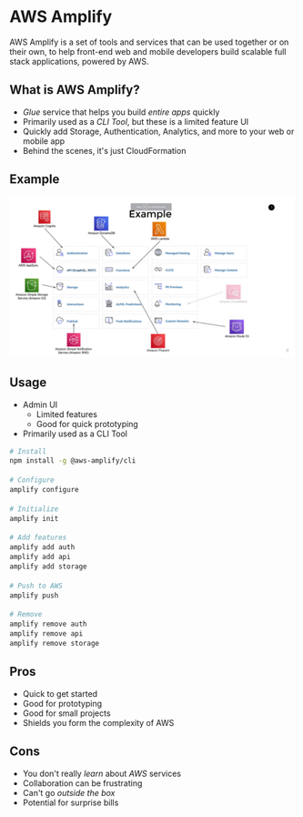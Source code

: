 # AWS Amplify

AWS Amplify is a set of tools and services that can be used together or on their own, to help front-end web and mobile developers build scalable full stack applications, powered by AWS.

## What is AWS Amplify?

- _Glue_ service that helps you build _entire apps_ quickly
- Primarily used as a _CLI Tool_, but these is a limited feature UI
- Quickly add Storage, Authentication, Analytics, and more to your web or mobile app
- Behind the scenes, it's just CloudFormation

## Example

<img src="./images//example.png" width="500">

## Usage

- Admin UI
  - Limited features
  - Good for quick prototyping
- Primarily used as a CLI Tool

```bash
# Install
npm install -g @aws-amplify/cli

# Configure
amplify configure

# Initialize
amplify init

# Add features
amplify add auth
amplify add api
amplify add storage

# Push to AWS
amplify push

# Remove
amplify remove auth
amplify remove api
amplify remove storage
```

## Pros

- Quick to get started
- Good for prototyping
- Good for small projects
- Shields you form the complexity of AWS

## Cons

- You don't really _learn_ about _AWS_ services
- Collaboration can be frustrating
- Can't go _outside the box_
- Potential for surprise bills
